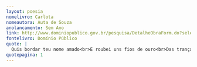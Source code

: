 ```yaml
---
layout: poesia
nomelivro: Carlota
nomeautora: Auta de Souza
anolancamento: Sem Ano
link: http://www.dominiopublico.gov.br/pesquisa/DetalheObraForm.do?select_action=&co_obra=81694
fontelivro: Domínio Público
quote: |
  Quis bordar teu nome amado<br>E roubei uns fios de ouro<br>Das tranças de teu cabelo
quotepagina: 1
---
```

